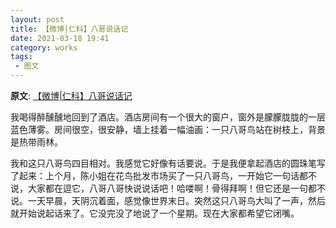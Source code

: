 ```yaml
---
layout: post
title: 【微博|仁科】八哥说话记
date: 2021-03-18 19:41
category: works
tags:
 - 图文
---
```

**原文**:
[【微博|仁科】八哥说话记](https://m.weibo.cn/detail/4616184849236403)

我喝得醉醺醺地回到了酒店。酒店房间有一个很大的窗户，窗外是朦朦胧胧的一层蓝色薄雾。房间很空，很安静，墙上挂着一幅油画：一只八哥鸟站在树枝上，背景是热带雨林。

我和这只八哥鸟四目相对。我感觉它好像有话要说。于是我便拿起酒店的圆珠笔写了起来：上个月，陈小姐在花鸟批发市场买了一只八哥鸟，一开始它一句话都不说，大家都在逗它，八哥八哥快说说话吧！哈喽啊！骨得拜啊！但它还是一句都不说。一天早晨，天阴沉着面，感觉像世界末日。突然这只八哥鸟大叫了一声，然后就开始说起话来了。它没完没了地说了一个星期。现在大家都希望它闭嘴。